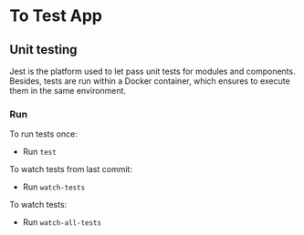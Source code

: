 # To Test App

## Unit testing

Jest is the platform used to let pass unit tests for modules and components. Besides, tests are run within a Docker container, which ensures to execute them in the same environment.

### Run

To run tests once:

- Run `test`

To watch tests from last commit:

- Run `watch-tests`

To watch tests:

- Run `watch-all-tests`
